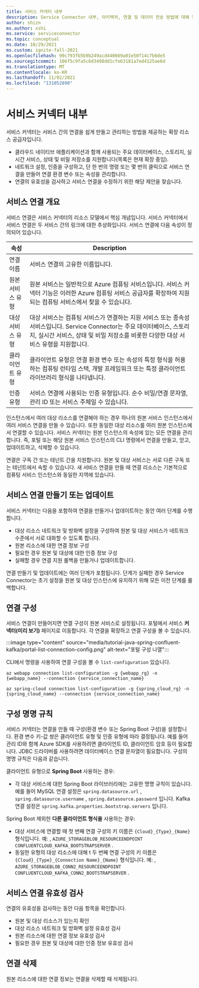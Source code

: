 ```yaml
---
title: 서비스 커넥터 내부
description: Service Connector 내부, 아키텍처, 연결 및 데이터 전송 방법에 대해 알아봅니다.
author: shizn
ms.author: xshi
ms.service: serviceconnector
ms.topic: conceptual
ms.date: 10/29/2021
ms.custom: ignite-fall-2021
ms.openlocfilehash: 99c793fb5b9b249acd440669a01e50f14c7b6de5
ms.sourcegitcommit: 106f5c9fa5c6d3498dd1cfe63181a7ed4125ae6d
ms.translationtype: MT
ms.contentlocale: ko-KR
ms.lasthandoff: 11/02/2021
ms.locfileid: "131052890"
---
```

# <a name="service-connector-internals"></a>서비스 커넥터 내부

서비스 커넥터는 서비스 간의 연결을 쉽게 만들고 관리하는 방법을 제공하는 확장 리소스 공급자입니다.
- 클라우드 네이티브 애플리케이션과 함께 사용되는 주요 데이터베이스, 스토리지, 실시간 서비스, 상태 및 비밀 저장소를 지원합니다(목록은 현재 확장 중임).
- 네트워크 설정, 인증을 구성하고, 단 한 번의 명령 또는 몇 번의 클릭으로 서비스 연결을 만들어 연결 환경 변수 또는 속성을 관리합니다.
- 연결의 유효성을 검사하고 서비스 연결을 수정하기 위한 해당 제안을 찾습니다. 

## <a name="service-connection-overview"></a>서비스 연결 개요

서비스 연결은 서비스 커넥터의 리소스 모델에서 핵심 개념입니다. 서비스 커넥터에서 서비스 연결은 두 서비스 간의 링크에 대한 추상화입니다. 서비스 연결에 다음 속성이 정의되어 있습니다.

| 속성 | Description |
|--------|-----------|
| 연결 이름 | 서비스 연결의 고유한 이름입니다.  |
| 원본 서비스 유형 | 원본 서비스는 일반적으로 Azure 컴퓨팅 서비스입니다. 서비스 커넥터 기능은 이러한 Azure 컴퓨팅 서비스 공급자를 확장하여 지원되는 컴퓨팅 서비스에서 찾을 수 있습니다.  |
| 대상 서비스 유형 | 대상 서비스는 컴퓨팅 서비스가 연결하는 지원 서비스 또는 종속성 서비스입니다. Service Connector는 주요 데이터베이스, 스토리지, 실시간 서비스, 상태 및 비밀 저장소를 비롯한 다양한 대상 서비스 유형을 지원합니다. |
| 클라이언트 유형 | 클라이언트 유형은 연결 환경 변수 또는 속성의 특정 형식을 허용하는 컴퓨팅 런타임 스택, 개발 프레임워크 또는 특정 클라이언트 라이브러리 형식을 나타냅니다. |
| 인증 유형 | 서비스 연결에 사용되는 인증 유형입니다. 순수 비밀/연결 문자열, 관리 ID 또는 서비스 주체일 수 있습니다. |

인스턴스에서 여러 대상 리소스를 연결해야 하는 경우 하나의 원본 서비스 인스턴스에서 여러 서비스 연결을 만들 수 있습니다. 또한 동일한 대상 리소스를 여러 원본 인스턴스에서 연결할 수 있습니다. 서비스 커넥터는 원본 인스턴스의 속성에 있는 모든 연결을 관리합니다. 즉, 포털 또는 해당 원본 서비스 인스턴스의 CLI 명령에서 연결을 만들고, 얻고, 업데이트하고, 삭제할 수 있습니다. 

연결은 구독 간 또는 테넌트 간을 지원합니다. 원본 및 대상 서비스는 서로 다른 구독 또는 테넌트에서 속할 수 있습니다. 새 서비스 연결을 만들 때 연결 리소스는 기본적으로 컴퓨팅 서비스 인스턴스와 동일한 지역에 있습니다.

## <a name="create-or-update-a-service-connection"></a>서비스 연결 만들기 또는 업데이트

서비스 커넥터는 다음을 포함하여 연결을 만들거나 업데이트하는 동안 여러 단계를 수행합니다.

- 대상 리소스 네트워크 및 방화벽 설정을 구성하여 원본 및 대상 서비스가 네트워크 수준에서 서로 대화할 수 있도록 합니다.
- 원본 리소스에 대한 연결 정보 구성
- 필요한 경우 원본 및 대상에 대한 인증 정보 구성
- 실패할 경우 연결 지원 롤백을 만들거나 업데이트합니다.

연결 만들기 및 업데이트에는 여러 단계가 포함됩니다. 단계가 실패한 경우 Service Connector는 초기 설정을 원본 및 대상 인스턴스에 유지하기 위해 모든 이전 단계를 롤백합니다.

## <a name="connection-configurations"></a>연결 구성

서비스 연결이 만들어지면 연결 구성이 원본 서비스로 설정됩니다.
포털에서 서비스 **커넥터(미리 보기)** 페이지로 이동합니다. 각 연결을 확장하고 연결 구성을 볼 수 있습니다.

:::image type="content" source="media/tutorial-java-spring-confluent-kafka/portal-list-connection-config.png" alt-text="포털 구성 나열":::

CLI에서 명령을 사용하여 연결 구성을 볼 수 `list-configuration` 있습니다.

```azurecli
az webapp connection list-configuration -g {webapp_rg} -n {webapp_name} --connection {service_connection_name}
```

```azurecli
az spring-cloud connection list-configuration -g {spring_cloud_rg} -n {spring_cloud_name} --connection {service_connection_name}
```

## <a name="configuration-naming-convention"></a>구성 명명 규칙

서비스 커넥터는 연결을 만들 때 구성(환경 변수 또는 Spring Boot 구성)을 설정합니다. 환경 변수 키-값 쌍은 클라이언트 유형 및 인증 유형에 따라 결정됩니다. 예를 들어 관리 ID와 함께 Azure SDK를 사용하려면 클라이언트 ID, 클라이언트 암호 등이 필요합니다. JDBC 드라이버를 사용하려면 데이터베이스 연결 문자열이 필요합니다. 구성의 명명 규칙은 다음과 같습니다.

클라이언트 유형으로 **Spring Boot** 사용하는 경우:

* 각 대상 서비스에 대한 Spring Boot 라이브러리에는 고유한 명명 규칙이 있습니다. 예를 들어 MySQL 연결 설정은 `spring.datasource.url` , `spring.datasource.username` , `spring.datasource.password` 입니다. Kafka 연결 설정은 `spring.kafka.properties.bootstrap.servers` 입니다.

Spring Boot 제외한 **다른 클라이언트 형식을** 사용하는 경우:

* 대상 서비스에 연결할 때 첫 번째 연결 구성의 키 이름은 `{Cloud}_{Type}_{Name}` 형식입니다. 예: , `AZURE_STORAGEBLOB_RESOURCEENDPOINT` `CONFLUENTCLOUD_KAFKA_BOOTSTRAPSERVER` . 
* 동일한 유형의 대상 리소스에 대해 t 두 번째 연결 구성의 키 이름은 `{Cloud}_{Type}_{Connection Name}_{Name}` 형식입니다. 예: , `AZURE_STORAGEBLOB_CONN2_RESOURCEENDPOINT` `CONFLUENTCLOUD_KAFKA_CONN2_BOOTSTRAPSERVER` .

## <a name="validate-a-service-connection"></a>서비스 연결 유효성 검사
연결의 유효성을 검사하는 동안 다음 항목을 확인합니다.

* 원본 및 대상 리소스가 있는지 확인
* 대상 리소스 네트워크 및 방화벽 설정 유효성 검사
* 원본 리소스에 대한 연결 정보 유효성 검사
* 필요한 경우 원본 및 대상에 대한 인증 정보 유효성 검사

## <a name="delete-connection"></a>연결 삭제

원본 리소스에 대한 연결 정보는 연결을 삭제할 때 삭제됩니다. 
